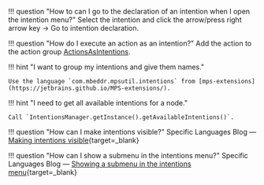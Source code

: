 !!! question "How to can I go to the declaration of an intention when I open the intention menu?"
    Select the intention and click the arrow/press right arrow key -> Go to intention declaration.

!!! question "How do I execute an action as an intention?"
    Add the action to the action group [ActionsAsIntentions](http://127.0.0.1:63320/node?ref=r%3A9832fb5f-2578-4b58-8014-a5de79da988e%28jetbrains.mps.ide.editor.actions%29%2F6893431717880497466).

!!! hint "I want to group my intentions and give them names."

    Use the language `com.mbeddr.mpsutil.intentions` from [mps-extensions](https://jetbrains.github.io/MPS-extensions/).

!!! hint "I need to get all available intentions for a node."

    Call `IntentionsManager.getInstance().getAvailableIntentions()`.

!!! question "How can I make intentions visible?"
    Specific Languages Blog &mdash; [Making intentions visible](https://specificlanguages.com/posts/2021-02/10-making-intentions-visible/){target=_blank}

!!! question "How can I show a submenu in the intentions menu?"
    Specific Languages Blog &mdash; [Showing a submenu in the intentions menu](https://specificlanguages.com/posts/2022-01/27-intention-submenu/){target=_blank}